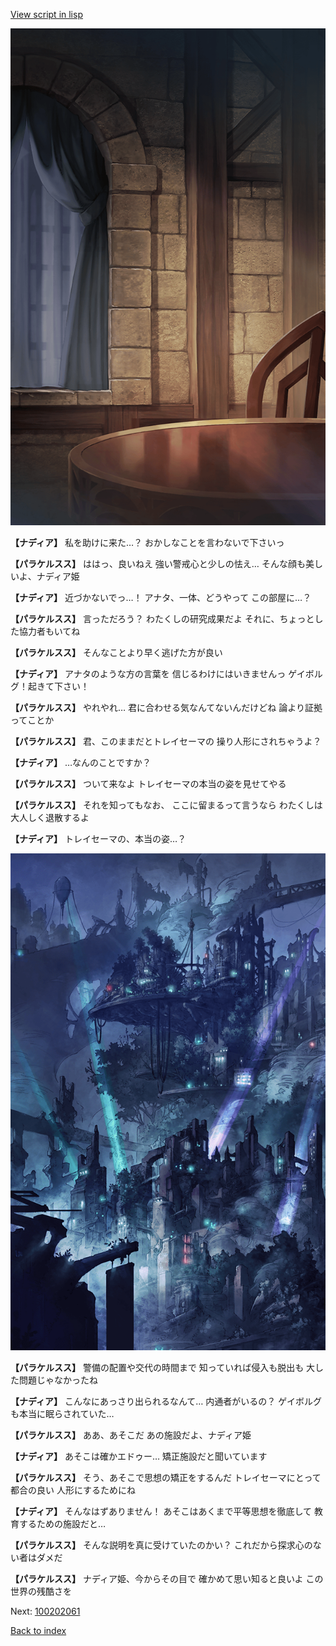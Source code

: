 [View script in lisp](../scripts/100202051.txt)

![201_room.png](../images/backgrounds/201_room.png)

**【ナディア】**
私を助けに来た…？
おかしなことを言わないで下さいっ

**【パラケルスス】**
ははっ、良いねえ
強い警戒心と少しの怯え…
そんな顔も美しいよ、ナディア姫

**【ナディア】**
近づかないでっ…！
アナタ、一体、どうやって
この部屋に…？

**【パラケルスス】**
言っただろう？
わたくしの研究成果だよ
それに、ちょっとした協力者もいてね

**【パラケルスス】**
そんなことより早く逃げた方が良い

**【ナディア】**
アナタのような方の言葉を
信じるわけにはいきませんっ
ゲイボルグ！起きて下さい！

**【パラケルスス】**
やれやれ…
君に合わせる気なんてないんだけどね
論より証拠ってことか

**【パラケルスス】**
君、このままだとトレイセーマの
操り人形にされちゃうよ？

**【ナディア】**
…なんのことですか？

**【パラケルスス】**
ついて来なよ
トレイセーマの本当の姿を見せてやる

**【パラケルスス】**
それを知ってもなお、
ここに留まるって言うなら
わたくしは大人しく退散するよ

**【ナディア】**
トレイセーマの、本当の姿…？

![201_beast_night.png](../images/backgrounds/201_beast_night.png)

**【パラケルスス】**
警備の配置や交代の時間まで
知っていれば侵入も脱出も
大した問題じゃなかったね

**【ナディア】**
こんなにあっさり出られるなんて…
内通者がいるの？
ゲイボルグも本当に眠らされていた…

**【パラケルスス】**
ああ、あそこだ
あの施設だよ、ナディア姫

**【ナディア】**
あそこは確かエドゥー…
矯正施設だと聞いています

**【パラケルスス】**
そう、あそこで思想の矯正をするんだ
トレイセーマにとって都合の良い
人形にするためにね

**【ナディア】**
そんなはずありません！
あそこはあくまで平等思想を徹底して
教育するための施設だと…

**【パラケルスス】**
そんな説明を真に受けていたのかい？
これだから探求心のない者はダメだ

**【パラケルスス】**
ナディア姫、今からその目で
確かめて思い知ると良いよ
この世界の残酷さを


Next: [100202061](100202061.md)

[Back to index](index.md)
